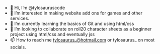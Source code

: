 - 👋 Hi, I’m @tylosauruscode
- 👀 I’m interested in making website add ons for games and other services.
- 🌱 I’m currently learning the basics of Git and using html/css
- 💞️ I’m looking to collaborate on roll20 character sheets as a beginner project using html/css and eventually jss
- 📫 How to reach me tylosaurus_@hotmail.com or tylosaurus_ on most socials.

<!---
tylosauruscode/tylosauruscode is a ✨ special ✨ repository because its `README.md` (this file) appears on your GitHub profile.
You can click the Preview link to take a look at your changes.
--->
